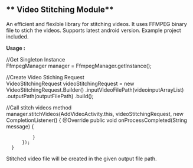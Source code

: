 ## ** Video Stitching Module**

An efficient and flexible library for stitching videos. It uses FFMPEG binary file to stich the videos.
Supports latest android version. Example project included. 

**Usage :**

//Get Singleton Instance  
    FfmpegManager manager = FfmpegManager.getInstance();
 
 //Create Video Stiching Request  
    VideoStitchingRequest videoStitchingRequest = new VideoStitchingRequest.Builder()
                                                  .inputVideoFilePath(videoinputArrayList)
                                                  .outputPath(outputFilePath)
                                                  .build();

//Call stitch videos method  
    manager.stitchVideos(AddVideoActivity.this, videoStitchingRequest, new CompletionListener() {
              @Override
              public void onProcessCompleted(String message) {
                 
              }
          });
      }
    
    
Stitched video file will be created in the given output file path.
